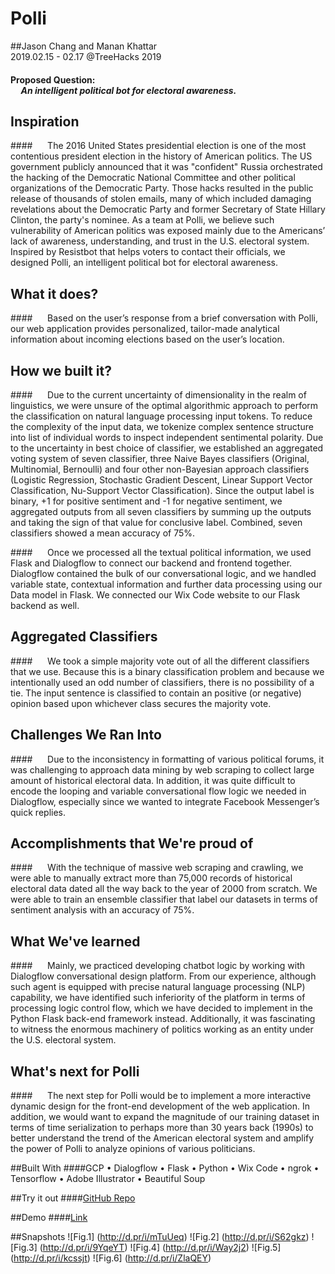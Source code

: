 Polli
=====
##Jason Chang and Manan Khattar<br/> 2019.02.15 - 02.17 @TreeHacks 2019

#### Proposed Question: <br/> &nbsp;&nbsp;&nbsp;&nbsp;&nbsp;*An intelligent political bot for electoral awareness.*

## Inspiration

####&nbsp;&nbsp;&nbsp;&nbsp;&nbsp; The 2016 United States presidential election is one of the most contentious president election in the history of American politics. The US government publicly announced that it was "confident" Russia orchestrated the hacking of the Democratic National Committee and other political organizations of the Democratic Party. Those hacks resulted in the public release of thousands of stolen emails, many of which included damaging revelations about the Democratic Party and former Secretary of State Hillary Clinton, the party's nominee. As a team at Polli, we believe such vulnerability of American politics was exposed mainly due to the Americans’ lack of awareness, understanding, and trust in the U.S. electoral system. Inspired by Resistbot that helps voters to contact their officials, we designed Polli, an intelligent political bot for electoral awareness.


## What it does?

####&nbsp;&nbsp;&nbsp;&nbsp;&nbsp; Based on the user’s response from a brief conversation with Polli, our web application provides personalized, tailor-made analytical information about incoming elections based on the user’s location.

## How we built it?

####&nbsp;&nbsp;&nbsp;&nbsp;&nbsp; Due to the current uncertainty of dimensionality in the realm of linguistics, we were unsure of the optimal algorithmic approach to perform the classification on natural language processing input tokens. To reduce the complexity of the input data, we tokenize complex sentence structure into list of individual words to inspect independent sentimental polarity. Due to the uncertainty in best choice of classifier, we established an aggregated voting system of seven classifier, three Naive Bayes classifiers (Original, Multinomial, Bernoulli) and four other non-Bayesian approach classifiers (Logistic Regression, Stochastic Gradient Descent, Linear Support Vector Classification, Nu-Support Vector Classification). Since the output label is binary, +1 for positive sentiment and -1 for negative sentiment, we aggregated outputs from all seven classifiers by summing up the outputs and taking the sign of that value for conclusive label. Combined, seven classifiers showed a mean accuracy of 75%.

####&nbsp;&nbsp;&nbsp;&nbsp;&nbsp; Once we processed all the textual political information, we used Flask and Dialogflow to connect our backend and frontend together. Dialogflow contained the bulk of our conversational logic, and we handled variable state, contextual information and further data processing using our Data model in Flask. We connected our Wix Code website to our Flask backend as well. 

## Aggregated Classifiers
####&nbsp;&nbsp;&nbsp;&nbsp;&nbsp; We took a simple majority vote out of all the different classifiers that we use. Because this is a binary classification problem and because we intentionally used an odd number of classifiers, there is no possibility of a tie. The input sentence is classified to contain an positive (or negative) opinion based upon whichever class secures the majority vote.

## Challenges We Ran Into

####&nbsp;&nbsp;&nbsp;&nbsp;&nbsp; Due to the inconsistency in formatting of various political forums, it was challenging to approach data mining by web scraping to collect large amount of historical electoral data. In addition, it was quite difficult to encode the looping and variable conversational flow logic we needed in Dialogflow, especially since we wanted to integrate Facebook Messenger’s quick replies. 

## Accomplishments that We're proud of

####&nbsp;&nbsp;&nbsp;&nbsp;&nbsp; With the technique of massive web scraping and crawling, we were able to manually extract more than 75,000 records of historical electoral data dated all the way back to the year of 2000 from scratch. We were able to train an ensemble classifier that label our datasets in terms of sentiment analysis with an accuracy of 75%.

## What We've learned

####&nbsp;&nbsp;&nbsp;&nbsp;&nbsp; Mainly, we practiced developing chatbot logic by working with Dialogflow conversational design platform. From our experience, although such agent is equipped with precise natural language processing (NLP) capability, we have identified such inferiority of the platform in terms of processing logic control flow, which we have decided to implement in the Python Flask back-end framework instead. Additionally, it was fascinating to witness the enormous machinery of politics working as an entity under the U.S. electoral system.

## What's next for Polli

####&nbsp;&nbsp;&nbsp;&nbsp;&nbsp; The next step for Polli would be to implement a more interactive dynamic design for the front-end development of the web application. In addition, we would want to expand the magnitude of our training dataset in terms of time serialization to perhaps more than 30 years back (1990s) to better understand the trend of the American electoral system and amplify the power of Polli to analyze opinions of various politicians.

##Built With
####GCP •	Dialogflow •	Flask •	Python •	Wix Code •	ngrok •	Tensorflow • Adobe Illustrator • Beautiful Soup

##Try it out
####[GitHub Repo](https://github.com/mk1123/Polly)

##Demo
####[Link](https://www.youtube.com/watch?v=ReqAQ463QmY)

##Snapshots
![Fig.1] (http://d.pr/i/mTuUeq)
![Fig.2] (http://d.pr/i/S62gkz)
![Fig.3] (http://d.pr/i/9YqeYT)
![Fig.4] (http://d.pr/i/Way2j2)
![Fig.5] (http://d.pr/i/kcssjt)
![Fig.6] (http://d.pr/i/ZlaQEY)

